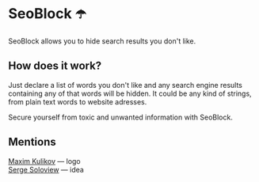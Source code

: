# SeoBlock ☂️
SeoBlock allows you to hide search results you don't like.

## How does it work?
Just declare a list of words you don't like and any search engine results containing any of that words will be hidden. It could be any kind of strings, from plain text words to website adresses.

Secure yourself from toxic and unwanted information with SeoBlock.

## Mentions

[Maxim Kulikov](https://thenounproject.com/maxim221/) — logo  
[Serge Soloview](https://www.facebook.com/serge.soloview) — idea

